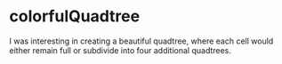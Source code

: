 # colorfulQuadtree


I was interesting in creating a beautiful quadtree, where each cell would either remain full or subdivide into four additional quadtrees. 
